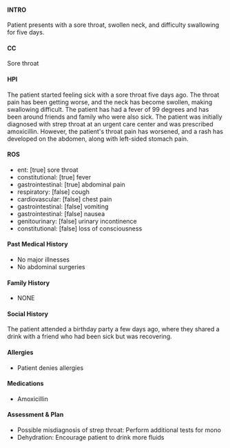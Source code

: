 #### INTRO 
Patient presents with a sore throat, swollen neck, and difficulty swallowing for five days. 

#### CC 
Sore throat 

#### HPI 
The patient started feeling sick with a sore throat five days ago. The throat pain has been getting worse, and the neck has become swollen, making swallowing difficult. The patient has had a fever of 99 degrees and has been around friends and family who were also sick. The patient was initially diagnosed with strep throat at an urgent care center and was prescribed amoxicillin. However, the patient's throat pain has worsened, and a rash has developed on the abdomen, along with left-sided stomach pain.

#### ROS 
- ent: [true] sore throat 
- constitutional: [true] fever 
- gastrointestinal: [true] abdominal pain 
- respiratory: [false] cough 
- cardiovascular: [false] chest pain 
- gastrointestinal: [false] vomiting 
- gastrointestinal: [false] nausea 
- genitourinary: [false] urinary incontinence 
- constitutional: [false] loss of consciousness 

#### Past Medical History 
- No major illnesses
- No abdominal surgeries

#### Family History 
- NONE

#### Social History 
The patient attended a birthday party a few days ago, where they shared a drink with a friend who had been sick but was recovering.

#### Allergies 
- Patient denies allergies

#### Medications 
- Amoxicillin

#### Assessment & Plan 
- Possible misdiagnosis of strep throat: Perform additional tests for mono
- Dehydration: Encourage patient to drink more fluids

